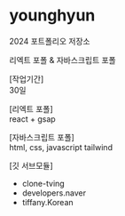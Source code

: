 # younghyun
2024 포트폴리오 저장소

리엑트 포폴 & 자바스크립트 포폴

[작업기간] <br/>
30일

[리엑트 포폴] <br/>
react + gsap

[자바스크립트 포폴] <br/>
html, css, javascript tailwind

[깃 서브모듈]  <br/>
- clone-tving  <br/>
- developers.naver  <br/>
- tiffany.Korean  <br/>
